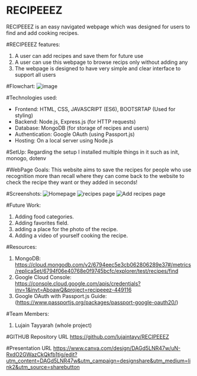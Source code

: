 # RECIPEEEZ
RECIPEEEZ is an easy navigated webpage which was designed for users to find and add cooking recipes.

#RECIPEEEZ features:
1. A user can add recipes and save them for future use
2. A user can use this webpage to browse recips only without adding any
3. The webpage is designed to have very simple and clear interface to support all users
   
#Flowchart:
![image](https://github.com/user-attachments/assets/cd4fb4b3-44d0-4769-a6ee-d5b4543a25e5)

#Technologies used:
- Frontend: HTML, CSS, JAVASCRIPT (ES6), BOOTSRTAP (Used for styling)
- Backend: Node.js, Express.js (for HTTP requests)
- Database: MongoDB (for storage of recipes and users)
- Authentication: Google OAuth (using Passport.js)
- Hosting: On a local server using Node.js


#SetUp: 
Regarding the setup I installed multiple things in it such as init, monogo, dotenv

#WebPage Goals:
This website aims to save the recipes for people who use recognition more than recall where they can come back to the website to check the recipe they want or they added in seconds!

#Screenshots:
![Homepage](https://github.com/user-attachments/assets/0e629820-81b6-4dd8-bab0-ac67c59457ba)
![recipes page](https://github.com/user-attachments/assets/5d417bc3-2674-4388-8a5b-317ac65bc0d0)
![Add recipes page](https://github.com/user-attachments/assets/e893b0b6-5b98-45f9-9774-6c71f2665b21)

#Future Work:
1. Adding food categories.
2. Adding favorites field.
3. adding a place for the photo of the recipe.
4. Adding a video of yourself cooking the recipe.

  #Resources:
  1. MongoDB: https://cloud.mongodb.com/v2/6794eec5e3cb062806289e37#/metrics/replicaSet/6794f06e40768e0f9745bcfc/explorer/test/recipes/find
  2. Google Cloud Console: https://console.cloud.google.com/apis/credentials?inv=1&invt=AboawQ&project=recipeeez-449116
  3. Google OAuth with Passport.js Guide: (https://www.passportjs.org/packages/passport-google-oauth20/)

#Team Members:
1. Lujain Tayyarah (whole project)

#GITHUB Repository URL
https://github.com/lujaintayy/RECIPEEEZ

#Presentation URL
https://www.canva.com/design/DAGd5LNR47w/uN-RxdO2GWazCkQkfb1tig/edit?utm_content=DAGd5LNR47w&utm_campaign=designshare&utm_medium=link2&utm_source=sharebutton



